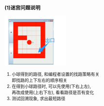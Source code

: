 ### (1)迷宫问题说明
<img src="../99.images/2020-05-05-14-53-47.png" alt="迷宫问题" 
width = "40%" height = "40%">

1) 小球得到的路径, 和编程者设置的找路策略有关  
   即找路的上下左右的顺序相关
2) 在得到小球路径时, 可以先使用(下右上左),  
   再改成使用(上右下左), 看看路径是否有变化
3) 测试回溯现象, 求出最短路径
